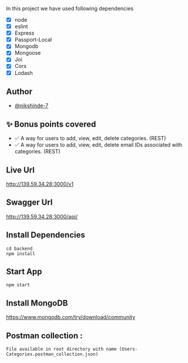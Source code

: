 In this project we have used following dependencies

- [x] node
- [x] eslint
- [x] Express
- [x] Passport-Local
- [x] Mongodb 
- [x] Mongoose
- [x] Joi
- [x] Cors
- [x] Lodash

## Author

- [@nikshinde-7](https://www.github.com/nikshinde-7)

## ✨ Bonus points covered

- ✅ A way for users to add, view, edit, delete categories. (REST) 
- ✅ A way for users to add, view, edit, delete email IDs associated with categories. (REST) 


## Live Url
http://139.59.34.28:3000/v1

## Swagger Url
http://139.59.34.28:3000/api/

## Install Dependencies

```
cd backend
npm install
```
## Start App

```
npm start
```

## Install MongoDB
https://www.mongodb.com/try/download/community

## Postman collection :

```
File available in root directory with name (Users-Categories.postman_collection.json)
```
